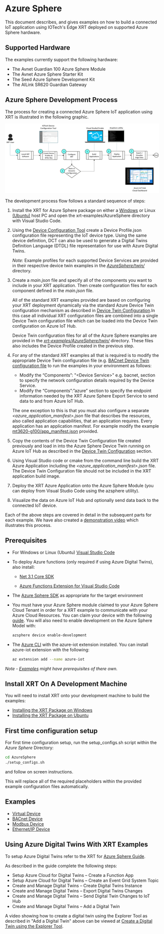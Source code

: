 # Azure Sphere

This document describes, and gives examples on how to build a
connected IoT application using IOTech's Edge XRT deployed on
supported Azure Sphere hardware.

## Supported Hardware

The examples currently support the following hardware:

* The Avnet Guardian 100 Azure Sphere Module
* The Avnet Azure Sphere Starter Kit
* The Seed Azure Sphere Development Kit
* The AILink SR620 Guardian Gateway

## Azure Sphere Development Process

The process for creating a connected Azure Sphere IoT
application using XRT is illustrated in the following graphic.

![Azure Development Process](docs/images/AzureDevProcess.png)

The development process flow follows a standard sequence of
steps:

1. Install the XRT for Azure Sphere package on either a [Windows](./docs/windows-installation.md) or Linux [(Ubuntu)](./docs/ubuntu-installation.md) host PC and open the xrt-examples/AzureSphere directory with Visual Studio Code.

2. Using the [Device Configuration Tool](https://dct.iotechsys.com/) create a Device Profile.json configuration file representing the IoT device type. Using the same device definition, DCT can also be used to generate a Digital Twins Definition Language (DTDL) file representation for use with Azure Digital Twins.

    *Note:* Example profiles for each supported Device Services are provided in their respective device twin examples in the [*AzureSphere/twin/*](/AzureSphere/twin/) directory.

3. Create a *main.json* file and specify all of the components you want to include in your XRT application. Then create configuration files for each component defined in the *main.json* file.

    All of the standard XRT examples provided are based on configuring your XRT deployment dynamically via the standard Azure Device Twin configuration mechanism as described in [Device Twin Configuration](https://docs.iotechsys.com/edge-xrt20/azuresphere/configuration/device-twin-configuration.html).In this case all individual XRT configuration files are combined into a single Device Twin configuration file which can be loaded into the Device Twin configuration on Azure IoT Hub.
    
    Device Twin configuration files for all of the Azure Sphere examples are provided in the [*xrt-examples/AzureSphere/twin/*](/AzureSphere/twin/) directory. These files also includes the Device Profile created in the previous step.

4. For any of the standard XRT examples all that is required is to modify the appropriate Device Twin configuration file (e.g. [BACnet Device Twin configuration file](/AzureSphere/twin/desired-bacnet.json) to run the examples in your environment as follows:

    * Modify the “Components”: "\<Device Service>" e.g. bacnet, section to specify the network configuration details required by the Device Service.
    * Modify the “Components”:”azure” section to specify the endpoint information needed by the XRT Azure Sphere Export Service to send data to and from Azure IoT Hub.

    The one exception to this is that you must also configure a separate *<azure_application_manifest>.json*  file that describes the resources, also called application capabilities, that an application requires. Every application has an application manifest. For example modify the example [mt3620-g100/app_manifest.json](https://github.com/IOTechSystems/xrt-examples/blob/XRT-666-branch/AzureSphere/mt3620-g100/app_manifest.json) provided.  

5. Copy the contents of the Device Twin Configuration file created previously and load in into the Azure Sphere Device Twin running on Azure IoT Hub as described in the [Device Twin Configuration](https://docs.iotechsys.com/edge-xrt20/azuresphere/configuration/device-twin-configuration.html) section.

6. Using Visual Studio code or cmake from the command line build the XRT Azure Application including the *<azure_application_manifest>.json* file. The Device Twin Configuration file should not be included in the XRT application build image.

7. Deploy the XRT Azure Application onto the Azure Sphere Module (you can deploy from Visual Studio Code using the azsphere utility).

8. Visualize the data on Azure IoT Hub and optionally send data back to the connected IoT device.

Each of the above steps are covered in detail in the subsequent parts for each example. We have also created a [demonstration video](https://youtu.be/H1bE4oUG7FI) which illustrates this process.

## Prerequisites

* For Windows or Linux (Ubuntu) [Visual Studio Code](https://code.visualstudio.com/download)

* To deploy Azure functions (only required if using Azure Digital Twins), also install:
  * [Net 3.1 Core SDK](https://dotnet.microsoft.com/en-us/download)
  
  * [Azure Functions Extension for Visual Studio Code](https://marketplace.visualstudio.com/items?itemName=ms-azuretools.vscode-azurefunctions)

* The [Azure Sphere SDK](https://docs.microsoft.com/en-us/azure-sphere/install/overview) as appropriate for the target environment

* You must have your Azure Sphere module claimed to your Azure
  Sphere Cloud Tenant in order for a XRT example to communicate
  with your Azure Cloud Resources. You can claim your device
  with the following [guide](https://docs.microsoft.com/en-gb/azure-sphere/install/claim-device?tabs=cliv1).
  You will also need to enable development on the
  Azure Sphere Model with:
  ```bash
  azsphere device enable-development
  ```

* The [Azure CLI](https://docs.microsoft.com/en-us/cli/azure/install-azure-cli)
  with the azure-iot extension installed. You can install
  azure-iot extension with the following:
  ```bash
  az extension add --name azure-iot
  ```

*Note - [Examples](#examples) might have prerequisites of
there own.*

## Install XRT On A Development Machine

You will need to install XRT onto your development machine to
build the examples:

* [Installing the XRT Package on Windows](docs/windows-installation.md)
* [Installing the XRT Package on Ubuntu](docs/ubuntu-installation.md)

## First time configuration setup

For first time configuration setup, run the setup_configs.sh script within the *Azure Sphere* Directory:

```bash
cd AzureSphere
./setup_configs.sh
```

and follow on screen instructions.

This will replace all of the required placeholders within the provided example configuration files automatically.

## Examples

* [Virtual Device](docs/virtual-example.md)
* [BACnet Device](docs/bacnet-example.md)
* [Modbus Device](docs/modbus-example.md)
* [Ethernet/IP Device](docs/ethernetip-example.md)

## Using Azure Digital Twins With XRT Examples

To setup Azure Digital Twins refer to the XRT for [Azure Sphere Guide](https://docs.iotechsys.com/edge-xrt20/index.html).

As described in the guide complete the following steps:

* Setup Azure Cloud for Digital Twins – Create a Function App
* Setup Azure Cloud for Digital Twins – Create an Event Grid System Topic
* Create and Manage Digital Twins – Create Digital Twins Instance
* Create and Manage Digital Twins – Export Digital Twins Changes
* Create and Manage Digital Twins – Send Digital Twin Changes to IoT Hub
* Create and Manage Digital Twins – Add a Digital Twin

A video showing how to create a digital twin using the Explorer
Tool as described in "Add a Digital Twin" above can be viewed at
[Create a Digital Twin using the Explorer Tool](https://www.youtube.com/watch?v=CqTDkRXtsUU&feature=youtu.be).
